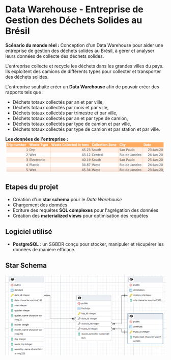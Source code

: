 # Data Warehouse - Entreprise de Gestion des Déchets Solides au Brésil
**Scénario du monde réel :** Conception d'un Data Warehouse pour aider une entreprise de gestion des déchets solides au Brésil, à gérer et analyser leurs données de collecte des déchets solides. 

L'entreprise collecte et recycle les déchets dans les grandes villes du pays. Ils exploitent des camions de différents types pour collecter et transporter des déchets solides.

L'entreprise souhaite créer un **Data Warehouse** afin de pouvoir créer des rapports tels que :
- Déchets totaux collectés par an et par ville,
- Déchets totaux collectés par mois et par ville,
- Déchets totaux collectés par trimestre et par ville,
- Déchets totaux collectés par an et par type de camion,
- Déchets totaux collectés par type de camion et par ville,
- Déchets totaux collectés par type de camion et par station et par ville.


**Les données de l'entreprise :**
![Data Company](<images/data-company.png>)

## Etapes du projet
- Création d'un **star schema** pour le *Data Warehouse*
- Chargement des données
- Ecriture des requêtes **SQL complexes** pour l'agrégation des données
- Création des **materialized views** pour optimisation des requêtes

## Logiciel utilisé
- **PostgreSQL** : un SGBDR conçu pour stocker, manipuler et récupérer les données de manière efficace.

## Star Schema

![Star Schema](<images/star-schema.png>)